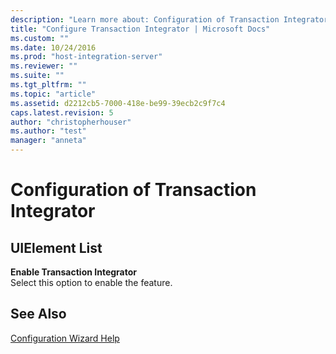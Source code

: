 ```yaml
---
description: "Learn more about: Configuration of Transaction Integrator"
title: "Configure Transaction Integrator | Microsoft Docs"
ms.custom: ""
ms.date: 10/24/2016
ms.prod: "host-integration-server"
ms.reviewer: ""
ms.suite: ""
ms.tgt_pltfrm: ""
ms.topic: "article"
ms.assetid: d2212cb5-7000-418e-be99-39ecb2c9f7c4
caps.latest.revision: 5
author: "christopherhouser"
ms.author: "test"
manager: "anneta"
---
```

# Configuration of Transaction Integrator

## UIElement List  
 **Enable Transaction Integrator**  
 Select this option to enable the feature.  
  
## See Also  
 [Configuration Wizard Help](../install-and-config-guides/configuration-wizard-help2.md)
